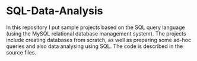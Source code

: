# SQL-Data-Analysis

In this repository I put sample projects based on the SQL query language (using the MySQL relational database management system). The projects include creating databases from scratch, as well as preparing some ad-hoc queries and also data analysing using SQL. The code is described in the source files.
